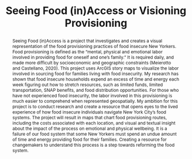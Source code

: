 ---
pid: g2023bunzl
done: true
title: Seeing Food (in)Access or Visioning Provisioning
category: Grad Fellowship Project
tags:
- exhibition
cohort_year: '2023'
abstract: Seeing Food (in)Access is a project that investigates and creates a visual
  representation of the food provisioning practices of food insecure New Yorkers.
  Food provisioning is defined as the “mental, physical and emotional labor involved
  in providing food for oneself and one’s family.” It is required daily, and made
  more difficult by socioeconomic and geographic constraints (Meierotto and Castellano,
  2020). This project uses ArcGIS story maps to visualize the labor involved in sourcing
  food for families living with food insecurity. My research has shown that food insecure
  households expend an excess of time and energy each week figuring out how to stretch
  resources, such as limited funds, limited transportation, SNAP benefits, and food
  distribution opportunities. For those who have not experienced food insecurity,
  the labor involved in this provisioning is much easier to comprehend when represented
  geospatially. My ambition for this project is to conduct research and create a resource
  that opens eyes to the lived experience of how food insecure individuals navigate
  New York City’s food systems. The project will result in maps that chart food provisioning
  routes, including the costs associated with each location, and visual and textual
  insight about the impact of the process on emotional and physical wellbeing. It
  is a failure of our food system that some New Yorkers must spend an undue amount
  of time and energy providing food for their families. Creating a resource for changemakers
  to understand this process is a step towards reforming the food system.
pis:
- bernstein-bunzl
order: '057'
layout: project
---